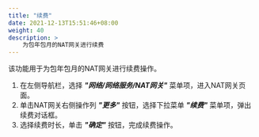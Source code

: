 ```yaml
---
title: "续费"
date: 2021-12-13T15:51:46+08:00
weight: 40
description: >
    为包年包月的NAT网关进行续费
---
```


该功能用于为包年包月的NAT网关进行续费操作。

1. 在左侧导航栏，选择 **_"网络/网络服务/NAT网关"_** 菜单项，进入NAT网关页面。
2. 单击NAT网关右侧操作列 **_"更多"_** 按钮，选择下拉菜单 **_"续费"_** 菜单项，弹出续费对话框。
2. 选择续费时长，单击 **_"确定"_** 按钮，完成续费操作。